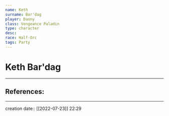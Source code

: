 ```yaml
---
name: Keth
surname: Bar'dag
player: Danny
class: Vengeance Paladin
type: character
desc: 
race: Half-Orc
tags: Party
---
```


# Keth Bar'dag
___ 
## References:
--- 
creation date:: [[2022-07-23]] 22:29